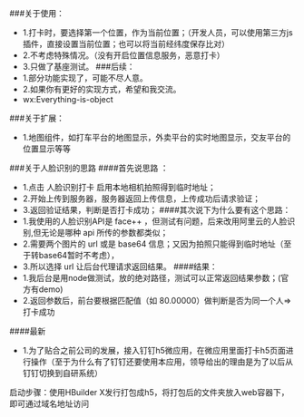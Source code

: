 ###关于使用：
* 1.打卡时，要选择第一个位置，作为当前位置；（开发人员，可以使用第三方js插件，直接设置当前位置；也可以将当前经纬度保存比对）
* 2.不考虑特殊情况。（没有开启位置信息服务，恶意打卡）
* 3.只做了基座测试。
###后续：
* 1.部分功能实现了，可能不尽人意。
* 2.如果你有更好的实现方式，希望和我交流。
* wx:Everything-is-object

###关于扩展：
* 1.地图组件，如打车平台的地图显示，外卖平台的实时地图显示，交友平台的位置显示等等

###关于人脸识别的思路
####首先说思路 ：
* 1.点击 人脸识别打卡 启用本地相机拍照得到临时地址；
* 2.开始上传到服务器，服务器返回上传信息，上传成功后请求验证；
* 3.返回验证结果，判断是否打卡成功；
####其次说下为什么要有这个思路：
* 1.我使用的人脸识别API是 face++ ，但测试有问题，后来改用阿里云的人脸识别,但无论是哪种 api 所传的参数都类似；
* 2.需要两个图片的 url 或是 base64 信息；又因为拍照只能得到临时地址（至于转base64暂时不考虑），
* 3.所以选择 url 让后台代理请求返回结果。
####结果：
* 1.我后台是用node做测试，放的绝对路径，测试可以正常返回结果参数；(官方有demo)
* 2.返回参数后，前台要根据匹配值（如 80.00000）做判断是否为同一个人=>打卡成功

####最新
* 1.为了贴合之前公司的发展，接入钉钉h5微应用，在微应用里面打卡h5页面进行操作（至于为什么有了钉钉还要使用本应用，领导给出的理由是为了以后从钉钉切换到自研系统）

启动步骤：使用HBuilder X发行打包成h5，将打包后的文件夹放入web容器下，即可通过域名地址访问
